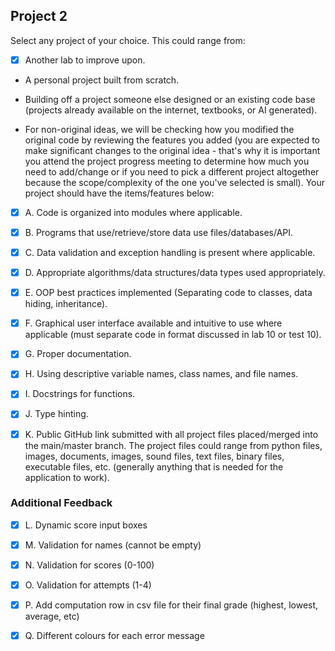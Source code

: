 ## **Project 2** ##

Select any project of your choice. This could range from:

- [x] Another lab to improve upon.

- A personal project built from scratch.

- Building off a project someone else designed or an existing code base (projects already available on the internet, textbooks, or AI generated).

- For non-original ideas, we will be checking how you modified the original code by reviewing the features you added (you are expected to make significant changes to the original idea - that's why it is important you attend the project progress meeting to determine how much you need to add/change or if you need to pick a different project altogether because the scope/complexity of the one you've selected is small). Your project should have the items/features below:

- [x] A. Code is organized into modules where applicable.

- [x] B. Programs that use/retrieve/store data use files/databases/API.

- [x] C. Data validation and exception handling is present where applicable.

- [x] D. Appropriate algorithms/data structures/data types used appropriately.

- [x] E. OOP best practices implemented (Separating code to classes, data hiding, inheritance). 

- [x] F. Graphical user interface available and intuitive to use where applicable (must separate code in format discussed in lab 10 or test 10). 

- [x] G. Proper documentation.

- [x] H. Using descriptive variable names, class names, and file names.

- [x] I. Docstrings for functions.

- [x] J. Type hinting.

- [x] K. Public GitHub link submitted with all project files placed/merged into the main/master branch. The project files could range from python files, images, documents, images, sound files, text files, binary files, executable files, etc. (generally anything that is needed for the application to work).

### **Additional Feedback** ###

- [x] L. Dynamic score input boxes

- [x] M. Validation for names (cannot be empty)

- [x] N. Validation for scores (0-100)

- [x] O. Validation for attempts (1-4)

- [x] P. Add computation row in csv file for their final grade (highest, lowest, average, etc)

- [x] Q. Different colours for each error message
